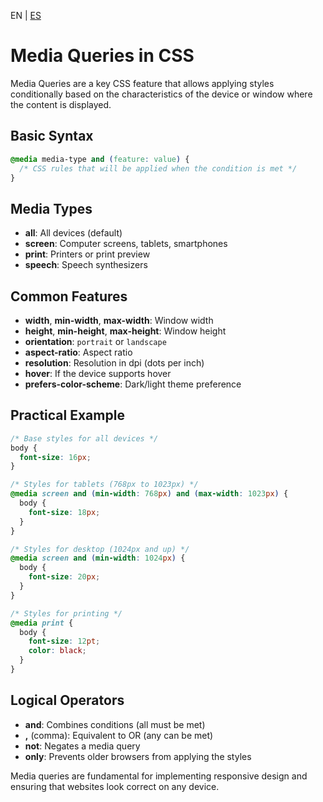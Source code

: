 <!-- MULTILANGUAJE MENU START -->
EN | [ES](https://lckpig.gitbook.io/es-practical-dev-handbook/css/responsive-design/media-queries)
<!-- MULTILANGUAJE MENU END -->

# Media Queries in CSS

Media Queries are a key CSS feature that allows applying styles conditionally based on the characteristics of the device or window where the content is displayed.

## Basic Syntax

```css
@media media-type and (feature: value) {
  /* CSS rules that will be applied when the condition is met */
}
```

## Media Types

- **all**: All devices (default)
- **screen**: Computer screens, tablets, smartphones
- **print**: Printers or print preview
- **speech**: Speech synthesizers

## Common Features

- **width**, **min-width**, **max-width**: Window width
- **height**, **min-height**, **max-height**: Window height
- **orientation**: `portrait` or `landscape`
- **aspect-ratio**: Aspect ratio
- **resolution**: Resolution in dpi (dots per inch)
- **hover**: If the device supports hover
- **prefers-color-scheme**: Dark/light theme preference

## Practical Example

```css
/* Base styles for all devices */
body {
  font-size: 16px;
}

/* Styles for tablets (768px to 1023px) */
@media screen and (min-width: 768px) and (max-width: 1023px) {
  body {
    font-size: 18px;
  }
}

/* Styles for desktop (1024px and up) */
@media screen and (min-width: 1024px) {
  body {
    font-size: 20px;
  }
}

/* Styles for printing */
@media print {
  body {
    font-size: 12pt;
    color: black;
  }
}
```

## Logical Operators

- **and**: Combines conditions (all must be met)
- **,** (comma): Equivalent to OR (any can be met)
- **not**: Negates a media query
- **only**: Prevents older browsers from applying the styles

Media queries are fundamental for implementing responsive design and ensuring that websites look correct on any device. 